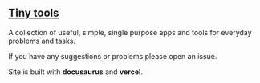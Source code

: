 ## [Tiny tools](https://tinytools.club)  
A collection of useful, simple, single purpose apps and tools for everyday problems and tasks.

If you have any suggestions or problems please open an issue.

Site is built with **docusaurus** and **vercel**.
